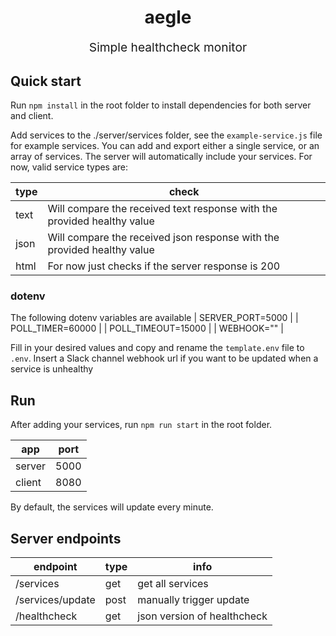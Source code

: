 <h1 align="center">aegle</h1>
<p align="center" style="font-size: 1.2rem;">Simple healthcheck monitor</p>

## Quick start
Run `npm install` in the root folder to install dependencies for both server and client.

Add services to the ./server/services folder, see the `example-service.js` file for example services. You can add and export either a single service, or an array of services. The server will automatically include your services. For now, valid service types are:

| type    | check |
|--------|------|
| text | Will compare the received text response with the provided healthy value |
| json | Will compare the received json response with the provided healthy value |
| html | For now just checks if the server response is 200 |

### dotenv
The following dotenv variables are available
| SERVER_PORT=5000 |
| POLL_TIMER=60000 |
| POLL_TIMEOUT=15000 |
| WEBHOOK="" |

Fill in your desired values and copy and rename the `template.env` file to `.env`. Insert a Slack channel webhook url if you want to be updated when a service is unhealthy

## Run
After adding your services, run `npm run start` in the root folder.

| app    | port |
|--------|------|
| server | 5000 |
| client | 8080 |

By default, the services will update every minute.

## Server endpoints
| endpoint         | type | info                        |
|------------------|------|-----------------------------|
| /services        | get  | get all services            |
| /services/update | post | manually trigger update     |
| /healthcheck     | get  | json version of healthcheck |
